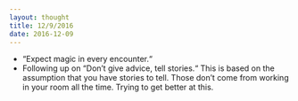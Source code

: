 ```yaml
---
layout: thought
title: 12/9/2016
date: 2016-12-09
---
```


- “Expect magic in every encounter.“
- Following up on “Don’t give advice, tell stories.“ This is based on the assumption that you have stories to tell. Those don’t come from working in your room all the time. Trying to get better at this.
